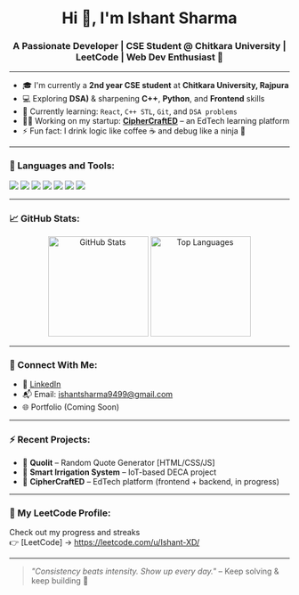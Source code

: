 <h1 align="center">Hi 👋, I'm Ishant Sharma</h1>
<h3 align="center">A Passionate Developer | CSE Student @ Chitkara University | LeetCode | Web Dev Enthusiast 🚀</h3>

---

- 🎓 I'm currently a **2nd year CSE student** at **Chitkara University, Rajpura**
- 💻 Exploring **DSA)** & sharpening **C++**, **Python**, and **Frontend** skills
- 🌱 Currently learning: `React`, `C++ STL`, `Git`, and `DSA problems`
- 👨‍💻 Working on my startup: **[CipherCraftED](https://github.com/CipherCraftXIshant)** – an EdTech learning platform
- ⚡ Fun fact: I drink logic like coffee ☕ and debug like a ninja 🥷

---

### 🚀 Languages and Tools:
<p align="left">
  <img src="https://img.shields.io/badge/C++-00599C?style=for-the-badge&logo=c%2B%2B&logoColor=white"/>
  <img src="https://img.shields.io/badge/HTML5-e34c26?style=for-the-badge&logo=html5&logoColor=white"/>
  <img src="https://img.shields.io/badge/CSS3-264de4?style=for-the-badge&logo=css3&logoColor=white"/>
  <img src="https://img.shields.io/badge/JavaScript-f7df1e?style=for-the-badge&logo=javascript&logoColor=black"/>
  <img src="https://img.shields.io/badge/Git-F05032?style=for-the-badge&logo=git&logoColor=white"/>
  <img src="https://img.shields.io/badge/GitHub-181717?style=for-the-badge&logo=github&logoColor=white"/>
  <img src="https://img.shields.io/badge/VS%20Code-007acc?style=for-the-badge&logo=visual-studio-code&logoColor=white"/>
</p>

---

### 📈 GitHub Stats:
<p align="center">
  <img src="https://github-readme-stats.vercel.app/api?username=CipherCraftXIshant&show_icons=true&theme=radical" alt="GitHub Stats" height="180px"/>
  <img src="https://github-readme-stats.vercel.app/api/top-langs/?username=CipherCraftXIshant&layout=compact&theme=radical" alt="Top Languages" height="180px"/>
</p>

---

### 🔗 Connect With Me:

- 💼 [LinkedIn](https://linkedin.com/in/ishant-sharma-b66725309/)
- 📬 Email: [ishantsharma9499@gmail.com](mailto:ishantsharma9499@gmail.com)
- 🌐 Portfolio (Coming Soon)

---

### ⚡ Recent Projects:
- 🎯 **Quolit** – Random Quote Generator [HTML/CSS/JS]
- 🧠 **Smart Irrigation System** – IoT-based DECA project
- 📘 **CipherCraftED** – EdTech platform (frontend + backend, in progress)

---

### 🧠 My LeetCode Profile:
Check out my progress and streaks  
👉 [LeetCode] -> https://leetcode.com/u/Ishant-XD/

---

> *"Consistency beats intensity. Show up every day."* – Keep solving & keep building 🚀
